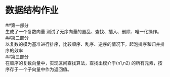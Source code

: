 # 数据结构作业   
##第一部分   
生成了一个复数向量  测试了无序向量的置乱、查找、插入、删除、唯一化操作。  
##第二部分  
以复数的模为基准进行排序，比较顺序、乱序、逆序的情况下，起泡排序和归并排序的效率  
##第三部分  
在顺序的复数向量中，实现区间查找算法，查找出模介于(n1,n2) 的所有元素，按序存于一个子向量中作为返回值。
